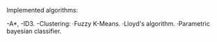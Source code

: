 Implemented algorithms:

  -A*,
  -ID3.
  -Clustering:
    ·Fuzzy K-Means.
    ·Lloyd's algorithm.
    ·Parametric bayesian classifier.
    
